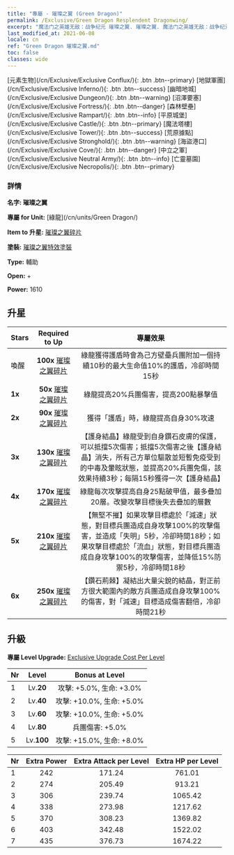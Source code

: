 ```yaml
---
title: "專屬 - 璀璨之翼 (Green Dragon)"
permalink: /Exclusive/Green Dragon Resplendent Dragonwing/
excerpt: "魔法门之英雄无敌：战争纪元 璀璨之翼. 璀璨之翼. 魔法门之英雄无敌：战争纪元 專屬 璀璨之翼. 綠龍 專屬."
last_modified_at: 2021-06-08
locale: cn
ref: "Green Dragon 璀璨之翼.md"
toc: false
classes: wide
---
```

 [元素生物](/cn/Exclusive/Exclusive Conflux/){: .btn .btn--primary} [地獄軍團](/cn/Exclusive/Exclusive Inferno/){: .btn .btn--success} [幽暗地城](/cn/Exclusive/Exclusive Dungeon/){: .btn .btn--warning} [沼澤要塞](/cn/Exclusive/Exclusive Fortress/){: .btn .btn--danger} [森林壁壘](/cn/Exclusive/Exclusive Rampart/){: .btn .btn--info} [平原城堡](/cn/Exclusive/Exclusive Castle/){: .btn .btn--primary} [魔法塔樓](/cn/Exclusive/Exclusive Tower/){: .btn .btn--success} [荒原據點](/cn/Exclusive/Exclusive Stronghold/){: .btn .btn--warning} [海盜港口](/cn/Exclusive/Exclusive Cove/){: .btn .btn--danger} [中立之軍](/cn/Exclusive/Exclusive Neutral Army/){: .btn .btn--info} [亡靈墓園](/cn/Exclusive/Exclusive Necropolis/){: .btn .btn--primary} 

### 詳情
 **名字: 璀璨之翼** 

 **專屬 for Unit:** [綠龍](/cn/units/Green Dragon/) 

 **Item to 升星:** [璀璨之翼碎片](/cn/Items/con_976/)

 **塗裝:** [璀璨之翼特效塗裝](/cn/Items/con_644/)

 **Type:** 輔助

 **Open:** +

 **Power:** 1610

## 升星

  |     Stars    |  Required to Up | 專屬效果 |
  |:-------------|:---------------:|:---------------:|
  |  喚醒  | **100x** [璀璨之翼碎片](/cn/Items/con_976/) | 綠龍獲得護盾時會為己方壁壘兵團附加一個持續10秒的最大生命值10%的護盾，冷卻時間15秒 |
  | **1x** <i class="fas fa-star"/> | **50x** [璀璨之翼碎片](/cn/Items/con_976/) | 綠龍提高20%兵團傷害，提高200點暴擊值 |
  | **2x** <i class="fas fa-star"/> | **90x** [璀璨之翼碎片](/cn/Items/con_976/) | 獲得「護盾」時，綠龍提高自身30%攻速 |
  | **3x** <i class="fas fa-star"/> | **130x** [璀璨之翼碎片](/cn/Items/con_976/) | 【護身結晶】綠龍受到自身鑽石皮膚的保護，可以抵擋5次傷害；抵擋5次傷害之後【護身結晶】消失，所有己方單位驅散並短暫免疫受到的中毒及暈眩狀態，並提高20%兵團免傷，該效果持續3秒；每隔15秒獲得一次【護身結晶】 |
  | **4x** <i class="fas fa-star"/> | **170x** [璀璨之翼碎片](/cn/Items/con_976/) | 綠龍每次攻擊提高自身25點破甲值，最多疊加20層。改變攻擊目標後失去疊加的層數 |
  | **5x** <i class="fas fa-star"/> | **210x** [璀璨之翼碎片](/cn/Items/con_976/) | 【無堅不摧】如果攻擊目標處於「減速」狀態，對目標兵團造成自身攻擊100%的攻擊傷害，並造成「失明」5秒，冷卻時間18秒；如果攻擊目標處於「流血」狀態，對目標兵團造成自身攻擊100%的攻擊傷害，並降低15%防禦5秒，冷卻時間18秒 |
  | **6x** <i class="fas fa-star"/> | **250x** [璀璨之翼碎片](/cn/Items/con_976/) | 【鑽石荊棘】凝結出大量尖銳的結晶，對正前方很大範圍內的敵方兵團造成自身攻擊100%的傷害，對「減速」目標造成傷害翻倍，冷卻時間21秒 |


## 升級
 **專屬 Level Upgrade:** [Exclusive Upgrade Cost Per Level](/Exclusive/ExclusiveUpgradeCostPerLevel/)

  |  Nr  |   Level  | Bonus at Level |
  |:-----|:--------:|:--------------:|
  | 1 | Lv.**20** | 攻擊: +5.0%, 生命: +3.0% |
  | 2 | Lv.**40** | 攻擊: +10.0%, 生命: +5.0% |
  | 3 | Lv.**60** | 攻擊: +10.0%, 生命: +5.0% |
  | 4 | Lv.**80** | 兵團傷害: +5.0% |
  | 5 | Lv.**100** | 攻擊: +15.0%, 生命: +8.0% |


  |  Nr  |  Extra Power | Extra Attack per Level | Extra HP per Level |
  |:-----|:--------:|:--------:|:--------:|
  | 1 | 242 | 171.24 | 761.01 |
  | 2 | 274 | 205.49 | 913.21 |
  | 3 | 306 | 239.74 | 1065.42 |
  | 4 | 338 | 273.98 | 1217.62 |
  | 5 | 370 | 308.23 | 1369.82 |
  | 6 | 403 | 342.48 | 1522.02 |
  | 7 | 435 | 376.73 | 1674.22 |


